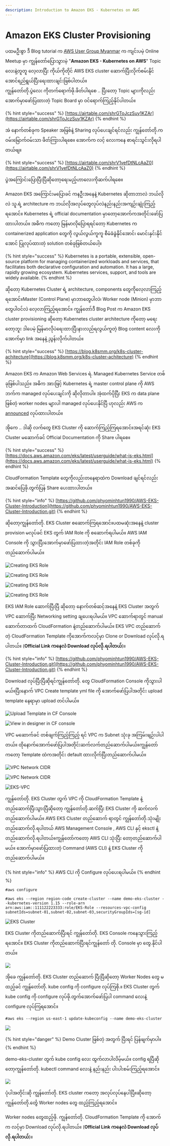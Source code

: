 ```yaml
---
description: Introduction to Amazon EKS - Kubernetes on AWS
---
```


# Amazon EKS Cluster Provisioning

ပထမဦးစွာ ဒီ Blog tutorial က [AWS User Group Myanmar](https://www.facebook.com/groups/AWSusergroupmyanmar/) က ကျင်းပမဲ့ Online Meetup မှာ ကျွန်တော်ပြောသွားမဲ့ "**Amazon EKS - Kubernetes on AWS**" Topic လေးနဲ့တူတူ လေ့လာပြီး ကိုယ်ကိုတိုင် AWS EKS cluster ဆောက်ပြီးလိုက်စမ်းနိုင်အောင်ရည်ရွယ်ပြီးရေးထားချင်းဖြစ်ပါတယ်။   
ကျွန်တော်တို.ပွဲလေး ကိုတက်ရောက်ဖို.ဖိတ်ပါရစေ .. ပြီးတော့ Topic များကိုလည်းအောက်မှာဖော်ပြထားတဲ့ Topic Board မှာ ဝင်ရောက်ကြည့်နိုင်ပါတယ်။ 

{% hint style="success" %}
[https://airtable.com/shrGToJczSuy1KZAr](https://airtable.com/shrGToJczSuy1KZAr)
{% endhint %}

အဲ နောက်တစ်ခုက Speaker အဖြစ်နဲ့ Sharing လုပ်ပေးချင်ရင်လည်း ကျွန်တော်တို.က ဝမ်းမြောက်ဝမ်းသာ ဖိတ်ကြားပါရစေ။ အောက်က လင့် လေးကနေ စာရင်းသွင်းလိုရပါတယ်ဗျ။

{% hint style="success" %}
[https://airtable.com/shrV1vefDtNLcAaZ0](https://airtable.com/shrV1vefDtNLcAaZ0)
{% endhint %}

ပွဲအကြောင်းပြောပြီးပြီဆိုတော့ရေးမည့်ဟာလေးကိုဆက်ပါရစေ။ 

Amazon EKS အကြောင်းမပြောခင် ကနဦးအနေနဲ့ Kubernetes ဆိုတာဘာလဲ ဘယ်လို လဲ သူ.ရဲ့ architecture က ဘယ်လိုအလုပ်တွေလုပ်လဲနည်းနည်းအကျဉ်းချုံးကြည့်ရအောင်။ Kubernetes ရဲ့ official documentation မှာတော့အောက်ကအတိုင်းဖော်ပြထားပါတယ်။ အဓိက ကတော့ မြန်မာလိုပြောရရင်တော့ Kubernetes က containerized application တွေကို လွယ်လွယ်ကူကူ စီမံခံခွဲနိုင်အောင်၊ မောင်းနှင်းနိုင်အောင် ပြုလုပ်ထားတဲ့ solution တစ်ခုဖြစ်တယ်ပေါ့။ 

{% hint style="success" %}
Kubernetes is a portable, extensible, open-source platform for managing containerized workloads and services, that facilitates both declarative configuration and automation. It has a large, rapidly growing ecosystem. Kubernetes services, support, and tools are widely available.
{% endhint %}

ဆိုတော့ Kubernetes Cluster ရဲ့ architecture, components တွေကိုလေ့လာကြည့်ရအောင်။Master \(Control Plane\) မှာဘာတွေပါလဲ၊ Worker node \(Minion\) မှာဘာတွေပါဝင်လဲ လေ့လာကြည့်ရအောင်။ ကျွန်တော်ဒီ Blog Post က Amazon EKS cluster provisioning ဆိုတော့ Kubernetes cluster architecture ကိုတော့ မရေးတော့ဘူး ဒါပေမဲ့ မြန်မာလိုပဲရေးထားပြီးနားလည်ရလွယ်ကူတဲ့ Blog content လေးကိုအောက်မှာ link အနေနဲ့ ညွန်းလိုက်ပါတယ်။   

{% hint style="success" %}
[https://blog.k8smm.org/k8s-cluster-achitecture](https://blog.k8smm.org/k8s-cluster-achitecture)
{% endhint %}

Amazon EKS က Amazon Web Services ရဲ. Managed Kubernetes Service တစ်ခုဖြစ်ပါသည်။ အဓိက အားဖြင့် Kubernetes ရဲ့ master control plane ကို AWS ဘက်က managed လုပ်ပေးချင်းကို ဆိုလိုတာပါ။ အဲ့ထက်ပိုပြီး EKS က data plane ဖြစ်တဲ့ worker nodes များပါ managed လုပ်ပေးနိုင်ပြီ ဟုလည်း  AWS က  [announced](https://aws.amazon.com/blogs/containers/eks-managed-node-groups/) လုပ်ထားပါတယ်။ 

အိုကေ .. ဒါဆို လက်တွေ EKS Cluster ကို ဆောက်ကြည့်ကြရအောင်။အရင်ဆုံး EKS Cluster မဆောက်ခင် Official Documentation ကို Share ပါရစေ။  

{% hint style="success" %}
[https://docs.aws.amazon.com/eks/latest/userguide/what-is-eks.html](https://docs.aws.amazon.com/eks/latest/userguide/what-is-eks.html)
{% endhint %}

CloudFormation Template တွေကိုလည်းတနေရာထဲက Download ချင်ရင်လည်းအဆင်ပြေဖို.တွက်ပြန် Share ပေးထားပါတယ်။  

{% hint style="info" %}
[https://github.com/phyominhtun1990/AWS-EKS-Cluster-Introduction](https://github.com/phyominhtun1990/AWS-EKS-Cluster-Introduction.git)
{% endhint %}

ဆိုတော့ကျွန်တော်တို. EKS Cluster စဆောက်ကြရအောင်။ပထမဆုံးအနေနဲ့ cluster provision မလုပ်ခင် EKS တွက် IAM Role ကို စဆောက်ရပါမယ်။  AWS IAM Console ကို သွားပြီးအောက်မှာဖော်ပြထားတဲ့အတိုင်း IAM Role တစ်ခုကို တည်ဆောက်ပါမယ်။ 

![Creating EKS Role](../.gitbook/assets/eks-role-1.png)

![Creating EKS Role](../.gitbook/assets/eks-role-2.png)

![Creating EKS Role ](../.gitbook/assets/eks-role-3.png)

![Creating EKS Role](../.gitbook/assets/eks-role-4.png)

EKS IAM Role ဆောက်ပြီးပြီ ဆိုတော့ နောက်တစ်ဆင့်အနေနဲ့ EKS Cluster အတွက် VPC ဆောက်ပြီး Networking setting ချပေးရပါမယ်။ VPC ဆောက်ရာတွင် manual ဆောက်တာထက် CloudFormation နဲ့တည်ဆောက်ပါမယ်။ EKS VPC တည်ဆောက်တဲ့ CloudFormation Template ကိုအောက်ကလင့်မှာ Clone or Download လုပ်လို.ရပါတယ်။ \(**Official Link ကနေလဲ Download လုပ်လို.ရပါတယ်**\)။ 

{% hint style="info" %}
[https://github.com/phyominhtun1990/AWS-EKS-Cluster-Introduction.git](https://github.com/phyominhtun1990/AWS-EKS-Cluster-Introduction.git)
{% endhint %}

Download လုပ်ပြီးပြီဆိုရင်ကျွန်တော်တို. တွေ CloudFormation Console ကိုသွားပါမယ်။ပြီးနောက် VPC Create template yml file ကို အောက်ဖော်ပြပါအတိုင်း upload template နေရာမှာ upload တင်ပါမယ်။  

![Upload Template in CF Console](../.gitbook/assets/cf-1.png)

![View in designer in CF console](../.gitbook/assets/cf-2.png)

VPC မဆောက်ခင် တစ်ချက်ကြည့်ကြည့် ရင် VPC က Subnet သုံးခု အကြမ်းဖျဉ်းပါပါတယ်။ ထိုနောက်အောက်ဖော်ပြပါအတိုင်းဆက်လက်တည်ဆောက်ပါမယ်။ကျွန်တော်ကတော့ Template ထဲကအတိုင်း default ထားလိုက်ပြီးတည်ဆောက်ပါမယ်။ 

![VPC Network CIDR ](../.gitbook/assets/cf-3.png)

![VPC Network CIDR](../.gitbook/assets/cf-4.png)

![EKS-VPC](../.gitbook/assets/cf-6.png)

ကျွန်တော်တို. EKS Cluster တွက် VPC ကို CloudFormation Template နဲ့ တည်ဆောက်ပြီးသွားပြီဆိုတော့ ကျွန်တော်တို.ဆက်ပြီး EKS Cluster ကို ဆက်လက်တည်ဆောက်ပါမယ်။ AWS EKS Cluster တည်ဆောက် ရာတွင် ကျွန်တော်တို.သုံးမျိုး တည်ဆောက်လို.ရပါတယ် AWS Management Console , AWS CLI နှင့် eksctl နဲ့တည်ဆောက်လို.ရပါတယ်။ကျွန်တော်ကတော့ AWS CLI သုံးပြီး တော့တည်ဆောက်ပါမယ်။ အောက်မှာဖော်ပြထားတဲ့ Command \(AWS CLI\) နဲ့ EKS Cluster ကို တည်ဆောက်ပါမယ်။ 

{% hint style="info" %}
AWS CLI ကို Configure လုပ်ပေးရပါမယ်။ 
{% endhint %}

```text
#aws configure
```

```text
#aws eks --region region-code create-cluster --name demo-eks-cluster --kubernetes-version 1.15 --role-arn arn:aws:iam::111122223333:role/EKS-Role --resources-vpc-config subnetIds=subnet-01,subnet-02,subnet-03,securityGroupIds=[sg-id]
```

![EKS Cluster](../.gitbook/assets/eks-cluster-create-1%20%281%29.png)

EKS Cluster ကိုတည်ဆောက်ပြီးရင် ကျွန်တော်တို. EKS Console ကနေသွားကြည့်ရအောင်။ EKS Cluster ကိုတည်ဆောက်ပြီးရင်ကျွန်တော် တို. Console မှာ တွေ.နိုင်ပါတယ်။ 

![](../.gitbook/assets/screen-shot-2020-04-16-at-00.50.28.png)

အိုခေ ကျွန်တော်တို. EKS Cluster တည်ဆောက် ပြီးပြီဆိုတော့ Worker Nodes တွေ မထည့်ခင် ကျွန်တော်တို. kube config ကို configure လုပ်ကြစို.။ EKS Cluster တွက် kube config ကို configure လုပ်ဖို.တွက်အောက်ဖော်ပြပါ command လေးနဲ့ configure လုပ်ကြရအောင်။ 

```text
#aws eks --region us-east-1 update-kubeconfig --name demo-eks-cluster
```

![](../.gitbook/assets/1%20%283%29.png)

{% hint style="danger" %}
Demo Cluster ဖြစ်တဲ့ အတွက် ပြီးရင် ပြန်ဖျက်မှာပါ။ 
{% endhint %}

demo-eks-cluster တွက် kube config လေး ထွက်လာပါလိမ့်မယ်။ config ရပြီဆိုတော့ကျွန်တော်တို. kubectl command  လေးနဲ့ နည်းနည်း ပါးပါးစမ်းကြည့်ရအောင်။ 

![](../.gitbook/assets/2%20%282%29.png)

ပုံပါအတိုင်းဆို ကျွန်တော်တို. EKS cluster ကတော့ အလုပ်လုပ်နေပါပြီ။ဆိုတော့ကျွန်တော်တို.င်္တွေ Worker nodes တွေ ထည့်ကြည့်ရအောင်။ 

Worker nodes တွေထည့်ဖို. ကျွန်တော်တို. CloudFormation Template ကို အောက်က လင့်မှာ Download လုပ်လို.ရပါတယ်။  \(**Official Link ကနေလဲ Download လုပ်လို.ရပါတယ်**\)။ 





